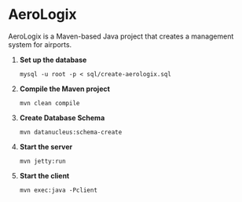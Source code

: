 # AeroLogix

AeroLogix is a Maven-based Java project that creates a management system for airports.

1. **Set up the database**
    ```
    mysql -u root -p < sql/create-aerologix.sql
    ```
    
1. **Compile the Maven project**

    ```
    mvn clean compile
    ```

2. **Create Database Schema**

    ```
    mvn datanucleus:schema-create
    ```

3. **Start the server**

    ```
    mvn jetty:run
    ```


4. **Start the client**
   
    ```
    mvn exec:java -Pclient
    ```
